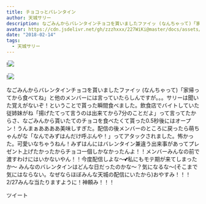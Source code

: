 ```yaml
---
title: チョコっとバレンタイン
author: 天城サリー
description: なごみんからバレンタインチョコを貰いましたファイッ (なんちゃって)「家帰ってから食べてね」と他のメンバーには言っていたらしんですが。。。サリーは聞いた覚えがないぞ！ということで貰った瞬間食べました。...
avatar: https://cdn.jsdelivr.net/gh/zzzhxxx/227WiKi@master/docs/assets/photo/avatar/sally.jpg
date: "2018-02-14"
tags:
  - 天城サリー
---
```


!![](https://cdn.jsdelivr.net/gh/zzzhxxx/227WiKi-image@master/blog-image/sally-2018-02-14_1.jpg)

!![](https://cdn.jsdelivr.net/gh/zzzhxxx/227WiKi-image@master/blog-image/sally-2018-02-14_2.jpg)


なごみんからバレンタインチョコを貰いましたファイッ (なんちゃって)「家帰ってから食べてね」と他のメンバーには言っていたらしんですが。。。サリーは聞いた覚えがないぞ！ということで貰った瞬間食べました。飲食店でバイトしていた従姉妹がね「揚げたてって言うのは出来てから7分のことだよ」って言ってたからさ、なごみんから貰いたてのチョコを食べたくて貰った0.5秒後にはオープン！うんまぁああああ美味しすぎた。配信の後メンバーのところに戻ったら萌ちゃんがな「なんでみずはんだけ呼ぶんや！」ってアタックされました。怖かった。可愛いなちゃうねん！みずはんにはバレンタイン兼違う出来事があってプレゼント上げたかったからチョコ一個しかなかったんよ！！メンバーみんなの前で渡すわけにはいかないやん！！今度配信しよな〜💕私にもモテ期が来てしまったか〜 みんなのバレンタインはどんな日だったのかな〜？気になるな〜(そこまで気にはならない。なぜならほぼみんな天城の配信にいたから)おやすみ！！！2/27みんな当たりますように！神頼み！！！


ツイート



